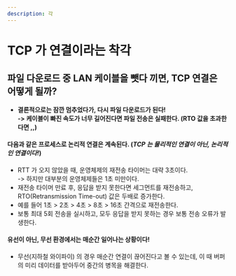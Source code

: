 ```yaml
---
description: 각
---
```


# TCP 가 연결이라는 착각

## 파일 다운로드 중 LAN 케이블을 뺏다 끼면, TCP 연결은 어떻게 될까?

* **결론적으로는 잠깐 멈추었다가, 다시 파일 다운로드가 된다!**\
  **-> 케이블이 빠진 속도가 너무 길어진다면 파일 전송은 실패한다. (RTO 값을 초과한다면 ,,)**

#### 다음과 같은 프로세스로 논리적 연결은 계속된다. (_TCP 는 물리적인 연결이 아닌, 논리적인 연결이다!_)

* RTT 가 오지 않았을 때, 운영체제의 재전송 타이머는 대략 3초이다.\
  \-> 하지만 대부분의 운영체제들은 1초 미만이다.&#x20;
* 재전송 타이머 만료 후, 응답을 받지 못한다면 세그먼트를 재전송하고, RTO(Retransmission Time-out) 값은 두배로 증가한다.
* 예를 들어 1초 > 2초 > 4초 > 8초 > 16초 간격으로 재전송한다.&#x20;
* 보통 최대 5회 전송을 실시하고, 모두 응답을 받지 못하는 경우 보통 전송 오류가 발생한다.&#x20;

#### 유선이 아닌, 무선 환경에서는 매순간 일어나는 상황이다!

* 무선(지하철 와이파이) 의 경우 매순간 연결이 끊어진다고 볼 수 있는데, 이 때 버퍼의 미리 데이터를 받아두어 중간의 병목을 해결한다.&#x20;

